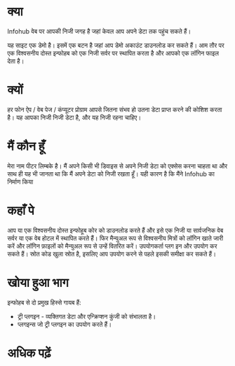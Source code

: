 # क्या
Infohub वेब पर आपकी निजी जगह है जहां केवल आप अपने डेटा तक पहुंच सकते हैं।

यह साइट एक डेमो है। इसमें एक बटन है जहां आप डेमो अकाउंट डाउनलोड कर सकते हैं। आम तौर पर एक विश्वसनीय दोस्त इन्फोहब को एक निजी सर्वर पर स्थापित करता है और आपको एक लॉगिन फाइल देता है।

# क्यों
हर फोन ऐप / वेब पेज / कंप्यूटर प्रोग्राम आपसे जितना संभव हो उतना डेटा प्राप्त करने की कोशिश करता है। यह आपका निजी निजी डेटा है, और यह निजी रहना चाहिए।

# मैं कौन हूँ
मेरा नाम पीटर लिम्बके है। मैं अपने किसी भी डिवाइस से अपने निजी डेटा को एक्सेस करना चाहता था और साथ ही यह भी जानता था कि मैं अपने डेटा को निजी रखता हूँ। यही कारण है कि मैंने Infohub का निर्माण किया

# कहाँ पे
आप या एक विश्वसनीय दोस्त इन्फोहूब कोर को डाउनलोड करते हैं और इसे एक निजी या सार्वजनिक वेब सर्वर या एक वेब होटल में स्थापित करते हैं। फिर मैन्युअल रूप से विश्वसनीय मित्रों को लॉगिन खाते जारी करें और लॉगिन फ़ाइलों को मैन्युअल रूप से उन्हें वितरित करें। उपयोगकर्ता प्लग इन और उपयोग कर सकते हैं। स्रोत कोड खुला स्रोत है, इसलिए आप उपयोग करने से पहले इसकी समीक्षा कर सकते हैं।

# खोया हुआ भाग
इन्फोहब से दो प्रमुख हिस्से गायब हैं:

* ट्री प्लगइन - व्यक्तिगत डेटा और एन्क्रिप्शन कुंजी को संभालता है।
* प्लगइन्स जो ट्री प्लगइन का उपयोग करते हैं।

# अधिक पढ़ें
